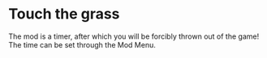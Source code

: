 # Touch the grass
The mod is a timer, after which you will be forcibly thrown out of the game! The time can be set through the Mod Menu.